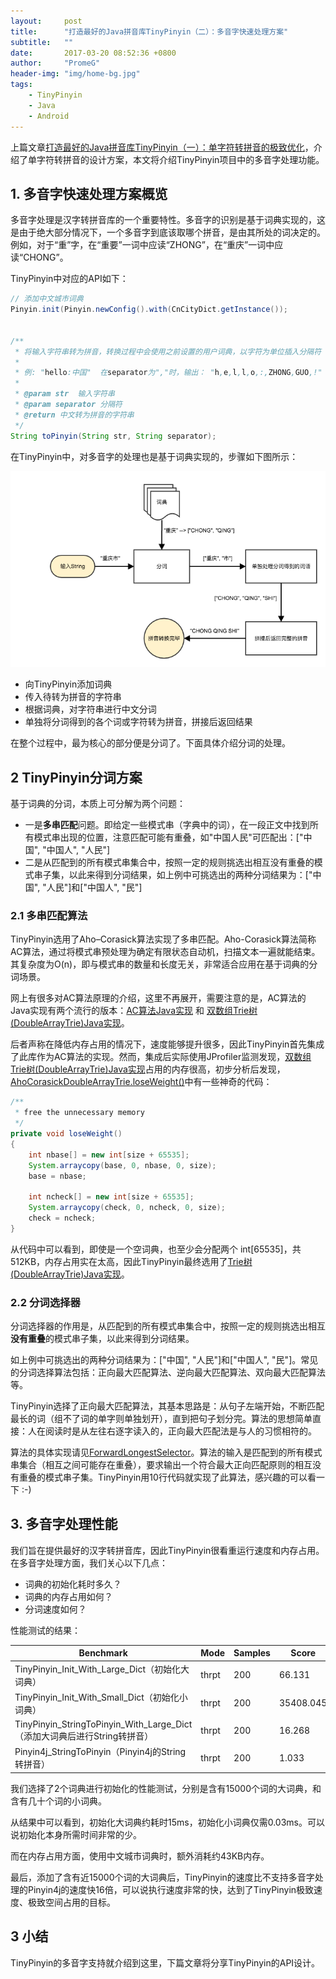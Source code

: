 ```yaml
---
layout:     post
title:      "打造最好的Java拼音库TinyPinyin（二）：多音字快速处理方案"
subtitle:   ""
date:       2017-03-20 08:52:36 +0800
author:     "PromeG"
header-img: "img/home-bg.jpg"
tags:
    - TinyPinyin
    - Java
    - Android
---
```


上篇文章[打造最好的Java拼音库TinyPinyin（一）：单字符转拼音的极致优化](http://promeg.io/2017/03/18/tinypinyin-part-1/)，介绍了单字符转拼音的设计方案，本文将介绍TinyPinyin项目中的多音字处理功能。

## 1. 多音字快速处理方案概览

多音字处理是汉字转拼音库的一个重要特性。多音字的识别是基于词典实现的，这是由于绝大部分情况下，一个多音字到底该取哪个拼音，是由其所处的词决定的。例如，对于“重”字，在“重要”一词中应读“ZHONG”，在“重庆”一词中应读“CHONG”。

TinyPinyin中对应的API如下：

```java
// 添加中文城市词典
Pinyin.init(Pinyin.newConfig().with(CnCityDict.getInstance());


/**
 * 将输入字符串转为拼音，转换过程中会使用之前设置的用户词典，以字符为单位插入分隔符
 *
 * 例: "hello:中国"  在separator为","时，输出： "h,e,l,l,o,:,ZHONG,GUO,!"
 *
 * @param str  输入字符串
 * @param separator 分隔符
 * @return 中文转为拼音的字符串
 */
String toPinyin(String str, String separator);
```

在TinyPinyin中，对多音字的处理也是基于词典实现的，步骤如下图所示：

![TinyPinyin1.png](/img/201703/TinyPinyin1.png)

* 向TinyPinyin添加词典
* 传入待转为拼音的字符串
* 根据词典，对字符串进行中文分词
* 单独将分词得到的各个词或字符转为拼音，拼接后返回结果

在整个过程中，最为核心的部分便是分词了。下面具体介绍分词的处理。

## 2 TinyPinyin分词方案

基于词典的分词，本质上可分解为两个问题：

* 一是**多串匹配**问题。即给定一些模式串（字典中的词），在一段正文中找到所有模式串出现的位置，注意匹配可能有重叠，如"中国人民"可匹配出：["中国", "中国人", "人民"]
* 二是从匹配到的所有模式串集合中，按照一定的规则挑选出相互没有重叠的模式串子集，以此来得到分词结果，如上例中可挑选出的两种分词结果为：["中国", "人民"]和["中国人", "民"]

### 2.1 多串匹配算法

TinyPinyin选用了Aho–Corasick算法实现了多串匹配。Aho-Corasick算法简称AC算法，通过将模式串预处理为确定有限状态自动机，扫描文本一遍就能结束。其复杂度为O(n)，即与模式串的数量和长度无关，非常适合应用在基于词典的分词场景。

网上有很多对AC算法原理的介绍，这里不再展开，需要注意的是，AC算法的Java实现有两个流行的版本：[AC算法Java实现](https://github.com/robert-bor/aho-corasick) 和 [双数组Trie树(DoubleArrayTrie)Java实现](https://github.com/hankcs/AhoCorasickDoubleArrayTrie)。

后者声称在降低内存占用的情况下，速度能够提升很多，因此TinyPinyin首先集成了此库作为AC算法的实现。然而，集成后实际使用JProfiler监测发现，[双数组Trie树(DoubleArrayTrie)Java实现](https://github.com/hankcs/AhoCorasickDoubleArrayTrie)占用的内存很高，初步分析后发现，[AhoCorasickDoubleArrayTrie.loseWeight()](https://github.com/hankcs/AhoCorasickDoubleArrayTrie/blob/master/src/main/java/com/hankcs/algorithm/AhoCorasickDoubleArrayTrie.java)中有一些神奇的代码：

```java
/**
 * free the unnecessary memory
 */
private void loseWeight()
{
    int nbase[] = new int[size + 65535];
    System.arraycopy(base, 0, nbase, 0, size);
    base = nbase;

    int ncheck[] = new int[size + 65535];
    System.arraycopy(check, 0, ncheck, 0, size);
    check = ncheck;
}
```

从代码中可以看到，即使是一个空词典，也至少会分配两个 int[65535]，共512KB，内存占用实在太高，因此TinyPinyin最终选用了[Trie树(DoubleArrayTrie)Java实现](https://github.com/hankcs/AhoCorasickDoubleArrayTrie)。

### 2.2 分词选择器

分词选择器的作用是，从匹配到的所有模式串集合中，按照一定的规则挑选出相互**没有重叠**的模式串子集，以此来得到分词结果。

如上例中可挑选出的两种分词结果为：["中国", "人民"]和["中国人", "民"]。常见的分词选择算法包括：正向最大匹配算法、逆向最大匹配算法、双向最大匹配算法等。

TinyPinyin选择了正向最大匹配算法，其基本思路是：从句子左端开始，不断匹配最长的词（组不了词的单字则单独划开），直到把句子划分完。算法的思想简单直接：人在阅读时是从左往右逐字读入的，正向最大匹配法是与人的习惯相符的。

算法的具体实现请见[ForwardLongestSelector](https://github.com/promeG/TinyPinyin/blob/master/lib/src/main/java/com/github/promeg/pinyinhelper/ForwardLongestSelector.java)。算法的输入是匹配到的所有模式串集合（相互之间可能存在重叠），要求输出一个符合最大正向匹配原则的相互没有重叠的模式串子集。TinyPinyin用10行代码就实现了此算法，感兴趣的可以看一下 :-)

## 3. 多音字处理性能

我们旨在提供最好的汉字转拼音库，因此TinyPinyin很看重运行速度和内存占用。在多音字处理方面，我们关心以下几点：

* 词典的初始化耗时多久？
* 词典的内存占用如何？
* 分词速度如何？

性能测试的结果：

Benchmark | Mode  | Samples | Score |  Unit
-------------------------- | --- | ----- | ---- | ----
TinyPinyin_Init_With_Large_Dict（初始化大词典）| thrpt | 200 | 66.131 | ops/s
TinyPinyin_Init_With_Small_Dict（初始化小词典）  | thrpt | 200 | 35408.045 | ops/s
TinyPinyin_StringToPinyin_With_Large_Dict（添加大词典后进行String转拼音） | thrpt | 200 | 16.268 | ops/ms
Pinyin4j_StringToPinyin（Pinyin4j的String转拼音） | thrpt | 200 | 1.033 | ops/ms


我们选择了2个词典进行初始化的性能测试，分别是含有15000个词的大词典，和含有几十个词的小词典。

从结果中可以看到，初始化大词典约耗时15ms，初始化小词典仅需0.03ms。可以说初始化本身所需时间非常的少。

而在内存占用方面，使用中文城市词典时，额外消耗约43KB内存。

最后，添加了含有近15000个词的大词典后，TinyPinyin的速度比不支持多音字处理的Pinyin4j的速度快16倍，可以说执行速度非常的快，达到了TinyPinyin极致速度、极致空间占用的目标。

## 3 小结

TinyPinyin的多音字支持就介绍到这里，下篇文章将分享TinyPinyin的API设计。
